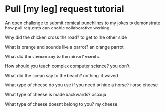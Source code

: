 # Pull [my leg] request tutorial
An open challenge to submit comical punchlines to my jokes to demonstrate how pull requests can enable collaborative working. 

Why did the chicken cross the road? 
to get to the other side

What is orange and sounds like a parrot? 
an orange parrot

What did the cheese say to the mirror? 
eseehc

How should you teach complex computer science? 
you don't

What did the ocean say to the beach?
nothing, it waved

What type of cheese do you use if you need to hide a horse?
horse cheese

What type of cheese is made backwards?
ǝsǝǝɥɔ

What type of cheese doesnt belong to you?
my cheese
